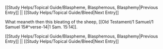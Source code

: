 [[Study Helps/Topical Guide/Blaspheme, Blasphemous, Blasphemy|Previous Entry]]  ||  [[Study Helps/Topical Guide/Bleed|Next Entry]]

 What meaneth then this bleating of the sheep, [[Old Testament/1 Samuel/1 Samuel 15#^verse-14|1 Sam. 15:14]].

[[Study Helps/Topical Guide/Blaspheme, Blasphemous, Blasphemy|Previous Entry]]  ||  [[Study Helps/Topical Guide/Bleed|Next Entry]]